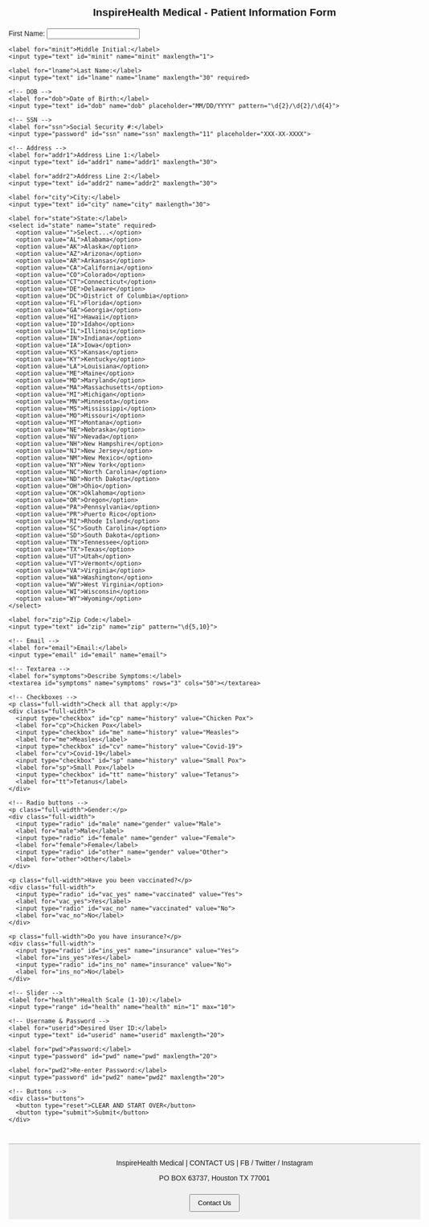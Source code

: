<!DOCTYPE html>
<html lang="en">
<head>
  <meta charset="UTF-8">
  <title>User Information Form</title>
  <style>
    body {
      font-family: Arial, sans-serif;
      margin: 20px;
      max-width: 900px;
    }

    form {
      display: grid;
      grid-template-columns: 200px 1fr;
      gap: 12px 20px;
      align-items: center;
    }

    h2 {
      grid-column: 1 / span 2;
      text-align: center;
      margin-bottom: 20px;
    }

    textarea {
      width: 100%;
    }

    .full-width {
      grid-column: 1 / span 2;
    }

    .buttons {
      grid-column: 1 / span 2;
      text-align: center;
      margin-top: 20px;
    }

    #footer {
      margin-top: 40px;
      padding: 15px;
      background-color: #f0f0f0;
      text-align: center;
      border-top: 2px solid #ccc;
    }

    #footer button {
      margin-top: 10px;
      padding: 8px 15px;
      cursor: pointer;
    }
  </style>
</head>
<body>
  <!-- HEADER -->
  <div id="header">
    <h2>InspireHealth Medical - Patient Information Form</h2>
  </div>

  <!-- MAIN FORM -->
  <form action="thankyou.html">
    <!-- Name -->
    <label for="fname">First Name:</label>
    <input type="text" id="fname" name="fname" maxlength="30" required>

    <label for="minit">Middle Initial:</label>
    <input type="text" id="minit" name="minit" maxlength="1">

    <label for="lname">Last Name:</label>
    <input type="text" id="lname" name="lname" maxlength="30" required>

    <!-- DOB -->
    <label for="dob">Date of Birth:</label>
    <input type="text" id="dob" name="dob" placeholder="MM/DD/YYYY" pattern="\d{2}/\d{2}/\d{4}">

    <!-- SSN -->
    <label for="ssn">Social Security #:</label>
    <input type="password" id="ssn" name="ssn" maxlength="11" placeholder="XXX-XX-XXXX">

    <!-- Address -->
    <label for="addr1">Address Line 1:</label>
    <input type="text" id="addr1" name="addr1" maxlength="30">

    <label for="addr2">Address Line 2:</label>
    <input type="text" id="addr2" name="addr2" maxlength="30">

    <label for="city">City:</label>
    <input type="text" id="city" name="city" maxlength="30">

    <label for="state">State:</label>
    <select id="state" name="state" required>
      <option value="">Select...</option>
      <option value="AL">Alabama</option>
      <option value="AK">Alaska</option>
      <option value="AZ">Arizona</option>
      <option value="AR">Arkansas</option>
      <option value="CA">California</option>
      <option value="CO">Colorado</option>
      <option value="CT">Connecticut</option>
      <option value="DE">Delaware</option>
      <option value="DC">District of Columbia</option>
      <option value="FL">Florida</option>
      <option value="GA">Georgia</option>
      <option value="HI">Hawaii</option>
      <option value="ID">Idaho</option>
      <option value="IL">Illinois</option>
      <option value="IN">Indiana</option>
      <option value="IA">Iowa</option>
      <option value="KS">Kansas</option>
      <option value="KY">Kentucky</option>
      <option value="LA">Louisiana</option>
      <option value="ME">Maine</option>
      <option value="MD">Maryland</option>
      <option value="MA">Massachusetts</option>
      <option value="MI">Michigan</option>
      <option value="MN">Minnesota</option>
      <option value="MS">Mississippi</option>
      <option value="MO">Missouri</option>
      <option value="MT">Montana</option>
      <option value="NE">Nebraska</option>
      <option value="NV">Nevada</option>
      <option value="NH">New Hampshire</option>
      <option value="NJ">New Jersey</option>
      <option value="NM">New Mexico</option>
      <option value="NY">New York</option>
      <option value="NC">North Carolina</option>
      <option value="ND">North Dakota</option>
      <option value="OH">Ohio</option>
      <option value="OK">Oklahoma</option>
      <option value="OR">Oregon</option>
      <option value="PA">Pennsylvania</option>
      <option value="PR">Puerto Rico</option>
      <option value="RI">Rhode Island</option>
      <option value="SC">South Carolina</option>
      <option value="SD">South Dakota</option>
      <option value="TN">Tennessee</option>
      <option value="TX">Texas</option>
      <option value="UT">Utah</option>
      <option value="VT">Vermont</option>
      <option value="VA">Virginia</option>
      <option value="WA">Washington</option>
      <option value="WV">West Virginia</option>
      <option value="WI">Wisconsin</option>
      <option value="WY">Wyoming</option>
    </select>

    <label for="zip">Zip Code:</label>
    <input type="text" id="zip" name="zip" pattern="\d{5,10}">

    <!-- Email -->
    <label for="email">Email:</label>
    <input type="email" id="email" name="email">

    <!-- Textarea -->
    <label for="symptoms">Describe Symptoms:</label>
    <textarea id="symptoms" name="symptoms" rows="3" cols="50"></textarea>

    <!-- Checkboxes -->
    <p class="full-width">Check all that apply:</p>
    <div class="full-width">
      <input type="checkbox" id="cp" name="history" value="Chicken Pox">
      <label for="cp">Chicken Pox</label>
      <input type="checkbox" id="me" name="history" value="Measles">
      <label for="me">Measles</label>
      <input type="checkbox" id="cv" name="history" value="Covid-19">
      <label for="cv">Covid-19</label>
      <input type="checkbox" id="sp" name="history" value="Small Pox">
      <label for="sp">Small Pox</label>
      <input type="checkbox" id="tt" name="history" value="Tetanus">
      <label for="tt">Tetanus</label>
    </div>

    <!-- Radio buttons -->
    <p class="full-width">Gender:</p>
    <div class="full-width">
      <input type="radio" id="male" name="gender" value="Male">
      <label for="male">Male</label>
      <input type="radio" id="female" name="gender" value="Female">
      <label for="female">Female</label>
      <input type="radio" id="other" name="gender" value="Other">
      <label for="other">Other</label>
    </div>

    <p class="full-width">Have you been vaccinated?</p>
    <div class="full-width">
      <input type="radio" id="vac_yes" name="vaccinated" value="Yes">
      <label for="vac_yes">Yes</label>
      <input type="radio" id="vac_no" name="vaccinated" value="No">
      <label for="vac_no">No</label>
    </div>

    <p class="full-width">Do you have insurance?</p>
    <div class="full-width">
      <input type="radio" id="ins_yes" name="insurance" value="Yes">
      <label for="ins_yes">Yes</label>
      <input type="radio" id="ins_no" name="insurance" value="No">
      <label for="ins_no">No</label>
    </div>

    <!-- Slider -->
    <label for="health">Health Scale (1-10):</label>
    <input type="range" id="health" name="health" min="1" max="10">

    <!-- Username & Password -->
    <label for="userid">Desired User ID:</label>
    <input type="text" id="userid" name="userid" maxlength="20">

    <label for="pwd">Password:</label>
    <input type="password" id="pwd" name="pwd" maxlength="20">

    <label for="pwd2">Re-enter Password:</label>
    <input type="password" id="pwd2" name="pwd2" maxlength="20">

    <!-- Buttons -->
    <div class="buttons">
      <button type="reset">CLEAR AND START OVER</button>
      <button type="submit">Submit</button>
    </div>
  </form>

  <!-- FOOTER -->
  <div id="footer">
    <p>InspireHealth Medical | CONTACT US | FB / Twitter / Instagram</p>
    <p>PO BOX 63737, Houston TX 77001</p>
    <button onclick="alert('Contact form coming soon!')">Contact Us</button>
  </div>
</body>
</html>

